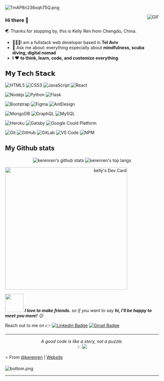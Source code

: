 ![TmAP8n236xqh75Q.png](https://i.loli.net/2020/07/13/OiwrC2KRZNPA9cJ.png)

<img align="right" alt="GIF" src="https://raw.githubusercontent.com/haoruilee/haoruilee/master/pic/pusheencode.gif" />

### Hi there 👋 

🌏  Thanks for stopping by, this is Kelly Ren from Chengdu, China. 

- 👩🏻‍💻I am a fullstack web developer based in **Tel Aviv**
- 💬 Ask me about: everything especially about **mindfulness, scuba diving, digital nomad**
- **I** ❤️ **to think, learn, code, and customize everything**

## 𝗠𝘆 𝗧𝗲𝗰h 𝗦𝘁𝗮𝗰𝗸


![HTML5](https://img.shields.io/badge/-HTML5-%23E44D27?style=flat-square&logo=html5&logoColor=ffffff)
![CSS3](https://img.shields.io/badge/-CSS3-%231572B6?style=flat-square&logo=css3)
![JavaScript](https://img.shields.io/badge/-JavaScript-%23F7DF1C?style=flat-square&logo=javascript&logoColor=000000&labelColor=%23F7DF1C&color=%23FFCE5A)
![React](https://img.shields.io/badge/-React-%23282C34?style=flat-square&logo=react)

![Nodejs](https://img.shields.io/badge/node.js%20-%2343853D.svg?&style=flat-square&logo=node.js&logoColor=white)
![Python](https://img.shields.io/badge/-Python-white?style=flat-square&logo=Python)
![Flask](https://img.shields.io/badge/flask-black.svg?&style=flat-square&logo=flask)


![Bootstrap](https://img.shields.io/badge/-Bootstrap-563D7C?style=flat-square&logo=bootstrap)
![Figma](https://img.shields.io/badge/-Figma-%23333333?style=flat-square&logo=figma)
![AntDesign](https://img.shields.io/badge/ant-design?style=flat-square&logo=ant-design)


![MongoDB](https://img.shields.io/badge/-MongoDB-green?style=flat-square&logo=mongodb)
![GraphQL](https://img.shields.io/badge/-GraphQL-E10098?style=flat-square&logo=graphql)
![MySQL](https://img.shields.io/badge/-MySQL-4479A1?style=flat-square&logo=mysql&logoColor=white)



![Heroku](https://img.shields.io/badge/-Heroku-%23007ACC?style=flat-square&logo=heroku&lableColor=4C1E9F)
![Gatsby](https://img.shields.io/badge/-Gatsby-yellow?style=flat-square&logo=gatsby)
![Google Could Platform](https://img.shields.io/badge/-Google_Cloud_Platform-1a73e8?style=flat-square&logo=google-cloud&logoColor=white")


![Git](https://img.shields.io/badge/-Git-%23F05032?style=flat-square&logo=git&logoColor=%23ffffff)
![GitHub](https://img.shields.io/badge/-GitHub-181717?style=flat-square&logo=github)
![GitLab](https://img.shields.io/badge/-GitLab-FCA121?style=flat-square&logo=gitlab)
![VS Code](https://img.shields.io/badge/-VSCode-%23007ACC?style=flat-square&logo=visual-studio-code)
![NPM](https://img.shields.io/badge/-NPM-CB3837?style=flat-square&logo=npm&logoColor=white)


## My Github stats
<p align='center'>
  <img align="center" src="https://github-readme-stats.vercel.app/api?username=kerenren&bg_color=071A2C&icon_color=4194FD&show_icons=true&count_private=true&theme=tokyonight&line_height=27&text_color=FFFFFF" alt="kerenren's github stats"/>

  <img align="center" src="https://github-readme-stats.vercel.app/api/top-langs/?username=oussamabouchikhi&bg_color=071A2C&text_color=FFFFFF" alt="kerenren's top langs"/>
</p>

<a align="right" href="https://app.daily.dev/Kelly"><img src="https://api.daily.dev/devcards/8c5ab10a7f1042d7a10d584a0403505f.png?r=m8x" width="400" alt="kelly's Dev Card"/></a>


<img src="https://media.giphy.com/media/LnQjpWaON8nhr21vNW/giphy.gif" width="60"> <em><b>I love to make friends.</b> so if you want to say <b>hi, I'll be happy to meet you more!</b> 😊</em>

Reach out to me on :point_right: [![Linkedin Badge](https://img.shields.io/badge/-Linkedin-4169E1?style=flat-square&logo=Linkedin&logoColor=white&&link=https://www.linkedin.com/in/renkelei/?locale=en_US)](https://www.linkedin.com/in/renkelei/?locale=en_US)
[![Gmail Badge](https://img.shields.io/badge/-Gmail-c14438?style=flat-square&logo=Gmail&logoColor=white&link=mailto:renkelei.kelly@gmail.com)](mailto:renkelei.kelly@gmail.com)

 
---

<p align="center">
  <i>A good code is like a story, not a puzzle.</i><br/>
  ✨  <img src="https://visitor-badge.glitch.me/badge?page_id=krenren.krenren"/>
</p>

⭐️ From [@kerenren](https://github.com/kerenren) | [Website](https://kellyrenportfolio.web.app/)


![bottom.png](https://i.loli.net/2020/07/12/b3grZD6LFseGuUP.png)


---

